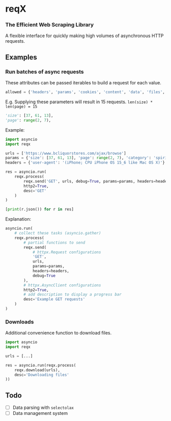 # reqX

### The Efficient Web Scraping Library

A flexible interface for quickly making high volumes of asynchronous HTTP requests.

## Examples

### Run batches of async requests

These attributes can be passed iterables to build a request for each value.
```python
allowed = {'headers', 'params', 'cookies', 'content', 'data', 'files', 'json'}
```

E.g. Supplying these parameters will result in 15 requests. `len(size) * len(page) = 15`
```python
'size': [37, 61, 13],
'page': range(2, 7),
```

Example:
```python
import asyncio
import reqx

urls = ['https://www.bcliquorstores.com/ajax/browse']
params = {'size': [37, 61, 13], 'page': range(2, 7), 'category': 'spirits', 'sort': 'featuredProducts:desc'}
headers = {'user-agent': '(iPhone; CPU iPhone OS 15_6 like Mac OS X)'}

res = asyncio.run(
    reqx.process(
        reqx.send('GET', urls, debug=True, params=params, headers=headers),
        http2=True,
        desc='GET'
    )
)

[print(r.json()) for r in res]
```

Explanation:
```python
asyncio.run(
    # collect these tasks (asyncio.gather)
    reqx.process(
        # partial functions to send
        reqx.send(
            # httpx.Request configurations
            'GET',
            urls,
            params=params,
            headers=headers,
            debug=True
        ),
        # httpx.AsyncClient configurations
        http2=True,
        # add description to display a progress bar
        desc='Example GET requests'
    )
)
```

### Downloads
Additional convenience function to download files.

```python
import asyncio
import reqx

urls = [...]

res = asyncio.run(reqx.process(
    reqx.download(urls),
    desc='Downloading files'
))
```

## Todo
- [ ] Data parsing with `selectolax`
- [ ] Data management system

